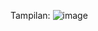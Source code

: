 Tampilan:
![image](https://github.com/user-attachments/assets/52764189-cde6-4e03-b686-fe5bb70dacb6)
